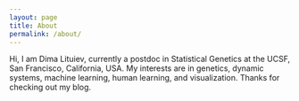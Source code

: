 ```yaml
---
layout: page
title: About
permalink: /about/
---
```



Hi, I am Dima Lituiev, currently a postdoc in Statistical Genetics at the UCSF, San Francisco, California, USA. 
My interests are in genetics, dynamic systems, machine learning, human learning, and visualization.
Thanks for checking out my blog.

